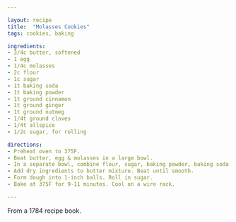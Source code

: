 ```yaml
---

layout: recipe
title:  "Molasses Cookies"
tags: cookies, baking

ingredients:
- 3/4c butter, softened
- 1 egg
- 1/4c molasses
- 2c flour
- 1c sugar
- 1t baking soda
- 1t baking powder
- 1t ground cinnamon
- 1t ground ginger
- 1t ground nutmeg
- 1/4t ground cloves
- 1/4t allspice
- 1/2c sugar, for rolling

directions:
- Preheat oven to 375F.
- Beat butter, egg & molasses in a large bowl.
- In a separate bowl, combine flour, sugar, baking powder, baking soda and spices.
- Add dry ingredients to butter mixture. Beat until smooth.
- Form dough into 1-inch balls. Roll in sugar.
- Bake at 375F for 9-11 minutes. Cool on a wire rack.

---
```


From a 1784 recipe book.
